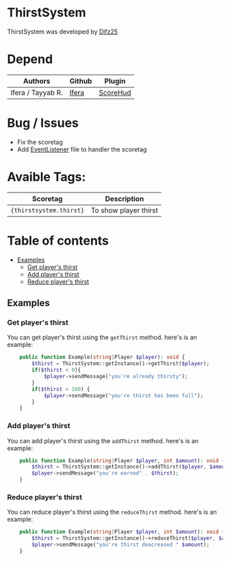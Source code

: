 
# ThirstSystem
ThirstSystem was developed by [Difz25](https://github.com/Difz25)

# Depend
| Authors | Github | Plugin |
|---------|--------|-----|
| Ifera / Tayyab R. | [Ifera](https://github.com/Ifera) | [ScoreHud](https://github.com/Ifera/ScoreHud) |

# Bug / Issues
- Fix the scoretag
- Add [EventListener](https://github.com/Difz25/ThirstSystem-BETA/blob/Beta/src/Difz25/Thirst/Listener/EventListener.php) file to handler the scoretag

# Avaible Tags:
| Scoretag | Description |
| - | - |
| `{thirstsystem.thirst}` | To show player thirst |

# Table of contents
- [Examples](#examples)
  - [Get player's thirst](#get-players-thirst)
  - [Add player's thirst](#add-players-thirst)
  - [Reduce player's thirst](#reduce-players-thirst)

## Examples

### Get player's thirst

You can get player's thirst using the `getThirst`  method. here's is an example:

```php
    public function Example(string|Player $player): void {
        $thirst = ThirstSystem::getInstance()->getThirst($player);
        if($thirst < 0){
            $player->sendMessage("you're already thirsty");
        }
        if($thirst > 100) {
            $player->sendMessage("you're thirst has been full");
        }
    }
```

### Add player's thirst

You can add player's thirst using the `addThirst`  method. here's is an example:

```php
    public function Example(string|Player $player, int $amount): void {
        $thirst = ThirstSystem::getInstance()->addThirst($player, $amount);
        $player->sendMessage("you're earned" . $thirst);
    }
```

### Reduce player's thirst

You can reduce player's thirst using the `reduceThirst`  method. here's is an example:

```php
    public function Example(string|Player $player, int $amount): void {
        $thirst = ThirstSystem::getInstance()->reduceThirst($player, $amount);
        $player->sendMessage("you're thirst deacreased " $amount);
    }
```
